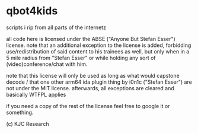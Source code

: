 # qbot4kids
scripts i rip from all parts of the internetz

all code here is licensed under the ABSE ("Anyone But Stefan Esser") license.
note that an additional exception to the license is added, forbidding use/redistribution of said content to his
trainees as well, but only when in a 5 mile radius from "Stefan Esser" or while holding any sort of (video)conference/chat with him.

note that this license will only be used as long as what would capstone decode / that one other arm64 ida
plugin thing by i0n1c ("Stefan Esser") are not under the MIT license. 
afterwards, all exceptions are cleared and basically WTFPL applies

if you need a copy of the rest of the license feel free to google it or something.


(c) KJC Research
